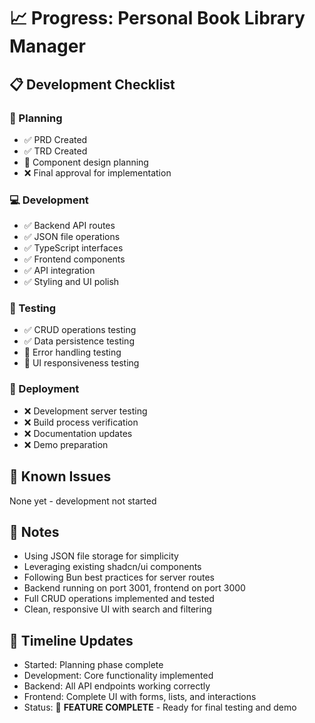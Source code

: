 # 📈 Progress: Personal Book Library Manager

## 📋 Development Checklist

### 📝 Planning
- ✅ PRD Created
- ✅ TRD Created  
- 🔄 Component design planning
- ❌ Final approval for implementation

### 💻 Development
- ✅ Backend API routes
- ✅ JSON file operations
- ✅ TypeScript interfaces
- ✅ Frontend components
- ✅ API integration
- ✅ Styling and UI polish

### 🧪 Testing
- ✅ CRUD operations testing
- ✅ Data persistence testing
- 🔄 Error handling testing
- 🔄 UI responsiveness testing

### 🚀 Deployment
- ❌ Development server testing
- ❌ Build process verification
- ❌ Documentation updates
- ❌ Demo preparation

## 🐛 Known Issues
None yet - development not started

## 📝 Notes
- Using JSON file storage for simplicity
- Leveraging existing shadcn/ui components
- Following Bun best practices for server routes
- Backend running on port 3001, frontend on port 3000
- Full CRUD operations implemented and tested
- Clean, responsive UI with search and filtering

## 📅 Timeline Updates
- Started: Planning phase complete
- Development: Core functionality implemented
- Backend: All API endpoints working correctly
- Frontend: Complete UI with forms, lists, and interactions
- Status: 🎉 **FEATURE COMPLETE** - Ready for final testing and demo 